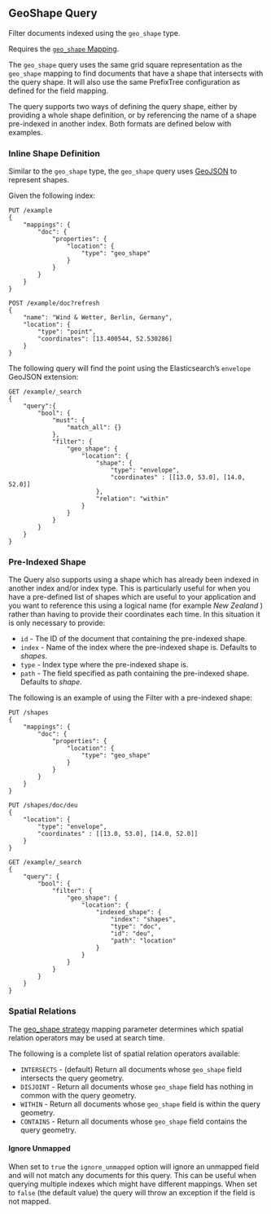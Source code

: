 ## GeoShape Query

Filter documents indexed using the `geo_shape` type.

Requires the [`geo_shape` Mapping](geo-shape.html).

The `geo_shape` query uses the same grid square representation as the `geo_shape` mapping to find documents that have a shape that intersects with the query shape. It will also use the same PrefixTree configuration as defined for the field mapping.

The query supports two ways of defining the query shape, either by providing a whole shape definition, or by referencing the name of a shape pre-indexed in another index. Both formats are defined below with examples.

### Inline Shape Definition

Similar to the `geo_shape` type, the `geo_shape` query uses [GeoJSON](http://www.geojson.org) to represent shapes.

Given the following index:
    
    
    PUT /example
    {
        "mappings": {
            "doc": {
                "properties": {
                    "location": {
                        "type": "geo_shape"
                    }
                }
            }
        }
    }
    
    POST /example/doc?refresh
    {
        "name": "Wind & Wetter, Berlin, Germany",
        "location": {
            "type": "point",
            "coordinates": [13.400544, 52.530286]
        }
    }

The following query will find the point using the Elasticsearch’s `envelope` GeoJSON extension:
    
    
    GET /example/_search
    {
        "query":{
            "bool": {
                "must": {
                    "match_all": {}
                },
                "filter": {
                    "geo_shape": {
                        "location": {
                            "shape": {
                                "type": "envelope",
                                "coordinates" : [[13.0, 53.0], [14.0, 52.0]]
                            },
                            "relation": "within"
                        }
                    }
                }
            }
        }
    }

### Pre-Indexed Shape

The Query also supports using a shape which has already been indexed in another index and/or index type. This is particularly useful for when you have a pre-defined list of shapes which are useful to your application and you want to reference this using a logical name (for example _New Zealand_ ) rather than having to provide their coordinates each time. In this situation it is only necessary to provide:

  * `id` \- The ID of the document that containing the pre-indexed shape. 
  * `index` \- Name of the index where the pre-indexed shape is. Defaults to _shapes_. 
  * `type` \- Index type where the pre-indexed shape is. 
  * `path` \- The field specified as path containing the pre-indexed shape. Defaults to _shape_. 



The following is an example of using the Filter with a pre-indexed shape:
    
    
    PUT /shapes
    {
        "mappings": {
            "doc": {
                "properties": {
                    "location": {
                        "type": "geo_shape"
                    }
                }
            }
        }
    }
    
    PUT /shapes/doc/deu
    {
        "location": {
            "type": "envelope",
            "coordinates" : [[13.0, 53.0], [14.0, 52.0]]
        }
    }
    
    GET /example/_search
    {
        "query": {
            "bool": {
                "filter": {
                    "geo_shape": {
                        "location": {
                            "indexed_shape": {
                                "index": "shapes",
                                "type": "doc",
                                "id": "deu",
                                "path": "location"
                            }
                        }
                    }
                }
            }
        }
    }

### Spatial Relations

The [geo_shape strategy](geo-shape.html#spatial-strategy) mapping parameter determines which spatial relation operators may be used at search time.

The following is a complete list of spatial relation operators available:

  * `INTERSECTS` \- (default) Return all documents whose `geo_shape` field intersects the query geometry. 
  * `DISJOINT` \- Return all documents whose `geo_shape` field has nothing in common with the query geometry. 
  * `WITHIN` \- Return all documents whose `geo_shape` field is within the query geometry. 
  * `CONTAINS` \- Return all documents whose `geo_shape` field contains the query geometry. 



#### Ignore Unmapped

When set to `true` the `ignore_unmapped` option will ignore an unmapped field and will not match any documents for this query. This can be useful when querying multiple indexes which might have different mappings. When set to `false` (the default value) the query will throw an exception if the field is not mapped.
